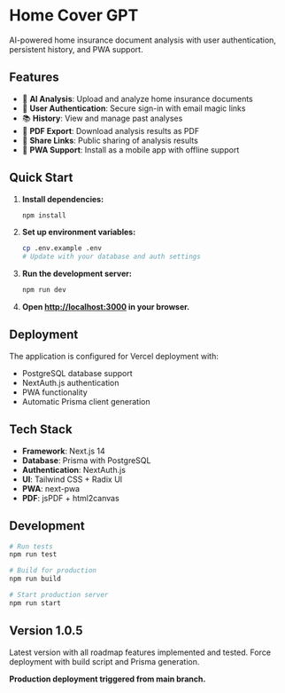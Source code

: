 # Home Cover GPT

AI-powered home insurance document analysis with user authentication, persistent history, and PWA support.

## Features

- 🤖 **AI Analysis**: Upload and analyze home insurance documents
- 👤 **User Authentication**: Secure sign-in with email magic links
- 📚 **History**: View and manage past analyses
- 📄 **PDF Export**: Download analysis results as PDF
- 🔗 **Share Links**: Public sharing of analysis results
- 📱 **PWA Support**: Install as a mobile app with offline support

## Quick Start

1. **Install dependencies:**
   ```bash
   npm install
   ```

2. **Set up environment variables:**
   ```bash
   cp .env.example .env
   # Update with your database and auth settings
   ```

3. **Run the development server:**
   ```bash
   npm run dev
   ```

4. **Open [http://localhost:3000](http://localhost:3000) in your browser.**

## Deployment

The application is configured for Vercel deployment with:
- PostgreSQL database support
- NextAuth.js authentication
- PWA functionality
- Automatic Prisma client generation

## Tech Stack

- **Framework**: Next.js 14
- **Database**: Prisma with PostgreSQL
- **Authentication**: NextAuth.js
- **UI**: Tailwind CSS + Radix UI
- **PWA**: next-pwa
- **PDF**: jsPDF + html2canvas

## Development

```bash
# Run tests
npm run test

# Build for production
npm run build

# Start production server
npm run start
```

## Version 1.0.5

Latest version with all roadmap features implemented and tested. Force deployment with build script and Prisma generation.

**Production deployment triggered from main branch.**